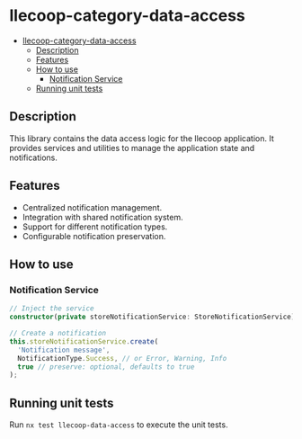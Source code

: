# llecoop-category-data-access

- [llecoop-category-data-access](#llecoop-category-data-access)
  - [Description](#description)
  - [Features](#features)
  - [How to use](#how-to-use)
    - [Notification Service](#notification-service)
  - [Running unit tests](#running-unit-tests)

## Description

This library contains the data access logic for the llecoop application. It provides services and utilities to manage the application state and notifications.

## Features

- Centralized notification management.
- Integration with shared notification system.
- Support for different notification types.
- Configurable notification preservation.

## How to use

### Notification Service

```typescript
// Inject the service
constructor(private storeNotificationService: StoreNotificationService) {}

// Create a notification
this.storeNotificationService.create(
  'Notification message',
  NotificationType.Success, // or Error, Warning, Info
  true // preserve: optional, defaults to true
);
```

## Running unit tests

Run `nx test llecoop-data-access` to execute the unit tests.
